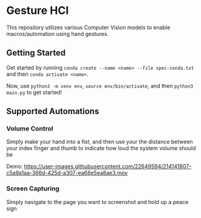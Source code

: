 # Gesture HCI

This repository utilizes various Computer Vision models to enable macros/automation using hand gestures.

## Getting Started

Get started by running `conda create --name <name> --file spec-conda.txt` and then `conda activate <name>`.

Now, use `python3 -m venv env`, `source env/bin/activate`, and then `python3 main.py` to get started!

## Supported Automations

### Volume Control

Simply make your hand into a fist, and then use your the distance between your index finger and thumb to indicate how loud the system volume should be

Demo: https://user-images.githubusercontent.com/22649594/214141807-c5a9a1aa-366d-425d-a307-ea68e5ea8ae3.mov

### Screen Capturing

Simply navigate to the page you want to screenshot and hold up a peace sign
